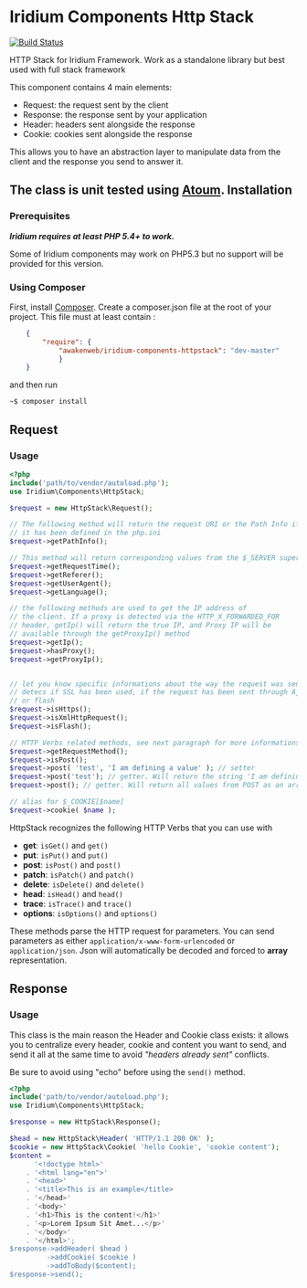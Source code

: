 Iridium Components Http Stack
===========================

[![Build Status](https://travis-ci.org/awakenweb/Iridium-components-httpstack.png?branch=master)](https://travis-ci.org/awakenweb/Iridium-components-httpstack)

HTTP Stack for Iridium Framework. Work as a standalone library but best used with full stack framework

This component contains 4 main elements:
- Request: the request sent by the client
- Response: the response sent by your application
- Header: headers sent alongside the response
- Cookie: cookies sent alongside the response

This allows you to have an abstraction layer to manipulate data from the client and the response you send to answer it.

The class is unit tested using [Atoum](https://github.com/atoum/atoum).
Installation
------------

### Prerequisites

***Iridium requires at least PHP 5.4+ to work.***

Some of Iridium components may work on PHP5.3 but no support will be provided for this version.

### Using Composer
First, install [Composer](http://getcomposer.org/ "Composer").
Create a composer.json file at the root of your project. This file must at least contain :
```json
    {
        "require": {
            "awakenweb/iridium-components-httpstack": "dev-master"
            }
    }
```
and then run

    ~$ composer install

Request
-------
### Usage

```php
<?php
include('path/to/vendor/autoload.php');
use Iridium\Components\HttpStack;

$request = new HttpStack\Request();

// The following method will return the request URI or the Path Info if
// it has been defined in the php.ini
$request->getPathInfo();

// This method will return corresponding values from the $_SERVER superglobal
$request->getRequestTime();
$request->getReferer();
$request->getUserAgent();
$request->getLanguage();

// the following methods are used to get the IP address of
// the client. If a proxy is detected via the HTTP_X_FORWARDED_FOR
// header, getIp() will return the true IP, and Proxy IP will be
// available through the getProxyIp() method
$request->getIp();
$request->hasProxy();
$request->getProxyIp();


// let you know specific informations about the way the request was sent.
// detecs if SSL has been used, if the request has been sent through Ajax
// or flash
$request->isHttps();
$request->isXmlHttpRequest();
$request->isFlash();

// HTTP Verbs related methods, see next paragraph for more informations
$request->getRequestMethod();
$request->isPost();
$request->post( 'test', 'I am defining a value' ); // setter
$request->post('test'); // getter. Will return the string 'I am defining a value'
$request->post(); // getter. Will return all values from POST as an array.

// alias for $_COOKIE[$name]
$request->cookie( $name );
```

HttpStack recognizes the following HTTP Verbs that you can use with
- **get**:      `isGet()` and `get()`
- **put**:      `isPut()` and `put()`
- **post**:     `isPost()` and `post()`
- **patch**:    `isPatch()` and `patch()`
- **delete**:   `isDelete()` and `delete()`
- **head**:     `isHead()` and `head()`
- **trace**:    `isTrace()` and `trace()`
- **options**:  `isOptions()` and `options()`

These methods parse the HTTP request for parameters. You can send parameters as either `application/x-www-form-urlencoded` or `application/json`. Json will automatically be decoded and forced to __array__ representation.

Response
--------
### Usage

This class is the main reason the Header and Cookie class exists: it allows you to centralize every header, cookie and content you want to send, and send it all at the same time to avoid _"headers already sent"_ conflicts.

Be sure to avoid using "echo" before using the `send()` method.

```php
<?php
include('path/to/vendor/autoload.php');
use Iridium\Components\HttpStack;

$response = new HttpStack\Response();

$head = new HttpStack\Header( 'HTTP/1.1 200 OK' );
$cookie = new HttpStack\Cookie( 'hello Cookie', 'cookie content');
$content =
      '<!doctype html>'
    . '<html lang="en">'
    . '<head>'
    . '<title>This is an example</title>
    . '</head>'
    . '<body>'
    . '<h1>This is the content!</h1>'
    . '<p>Lorem Ipsum Sit Amet...</p>'
    . '</body>'
    . '</html>';
$response->addHeader( $head )
         ->addCookie( $cookie )
         ->addToBody($content);
$response->send();

```